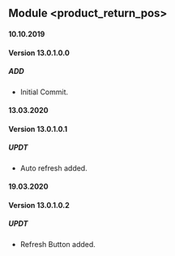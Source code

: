 ## Module <product_return_pos>

#### 10.10.2019
#### Version 13.0.1.0.0
##### ADD
- Initial Commit.

#### 13.03.2020
#### Version 13.0.1.0.1
##### UPDT
- Auto refresh added.

#### 19.03.2020
#### Version 13.0.1.0.2
##### UPDT
- Refresh Button added.
